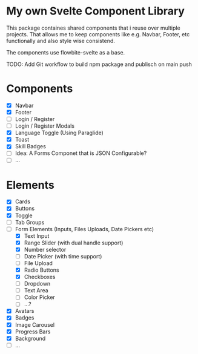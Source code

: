 # My own Svelte Component Library
This package containes shared components that i reuse over multiple projects.
That allows me to keep components like e.g. Navbar, Footer, etc functionally and also style wise consistend.

The components use flowbite-svelte as a base.

TODO: Add Git workflow to build npm package and publisch on main push


# Components 
- [x] Navbar
- [x] Footer
- [ ] Login / Register
- [ ] Login / Register Modals
- [x] Language Toggle (Using Paraglide)
- [x] Toast
- [x] Skill Badges
- [ ] Idea: A Forms Componet that is JSON Configurable?
- [ ] ...

# Elements
- [x] Cards
- [x] Buttons
- [x] Toggle
- [ ] Tab Groups
- [ ] Form Elements (Inputs, Files Uploads, Date Pickers etc)
    - [X] Text Input
    - [X] Range Slider (with dual handle support)
    - [X] Number selector
    - [ ] Date Picker (with time support)
    - [ ] File Upload
    - [x] Radio Buttons
    - [x] Checkboxes
    - [ ] Dropdown
    - [ ] Text Area
    - [ ] Color Picker
    - [ ] ...?
- [X] Avatars
- [x] Badges
- [X] Image Carousel
- [X] Progress Bars
- [x] Background
- [ ] ...